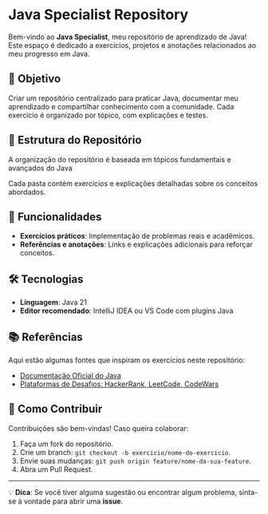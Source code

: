 # Java Specialist Repository

Bem-vindo ao **Java Specialist**, meu repositório de aprendizado de Java! Este espaço é dedicado a exercícios, projetos e anotações relacionados ao meu progresso em Java.

## 🎯 Objetivo
Criar um repositório centralizado para praticar Java, documentar meu aprendizado e compartilhar conhecimento com a comunidade. Cada exercício é organizado por tópico, com explicações e testes.

## 📂 Estrutura do Repositório
A organização do repositório é baseada em tópicos fundamentais e avançados do Java


Cada pasta contém exercícios e explicações detalhadas sobre os conceitos abordados.

## 🚀 Funcionalidades
- **Exercícios práticos**: Implementação de problemas reais e acadêmicos.
- **Referências e anotações**: Links e explicações adicionais para reforçar conceitos.

## 🛠️ Tecnologias
- **Linguagem**: Java 21
- **Editor recomendado**: IntelliJ IDEA ou VS Code com plugins Java

## 📚 Referências
Aqui estão algumas fontes que inspiram os exercícios neste repositório:
- [Documentação Oficial do Java](https://docs.oracle.com/en/java/)
- [Plataformas de Desafios: HackerRank, LeetCode, CodeWars](https://www.hackerrank.com/)

## 🤝 Como Contribuir
Contribuições são bem-vindas! Caso queira colaborar:
1. Faça um fork do repositório.
2. Crie um branch: `git checkout -b exercicio/nome-do-exercicio`.
3. Envie suas mudanças: `git push origin feature/nome-da-sua-feature`.
4. Abra um Pull Request.

---

💡 **Dica**: Se você tiver alguma sugestão ou encontrar algum problema, sinta-se à vontade para abrir uma **issue**.
